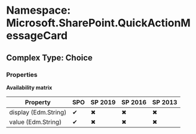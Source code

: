 # Namespace: Microsoft.SharePoint.QuickActionMessageCard

## Complex Type: Choice

### Properties

**Availability matrix**

Property | SPO | SP 2019 | SP 2016 | SP 2013
----------|-----|---------|---------|--------
display (Edm.String) | ✔ | ✖ | ✖ | ✖
value (Edm.String) | ✔ | ✖ | ✖ | ✖

